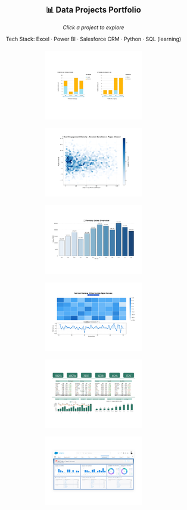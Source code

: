 <h2 align="center">📊 Data Projects Portfolio</h2>
<p align="center"><i>Click a project to explore</i></p>
<p align="center">Tech Stack: Excel · Power BI · Salesforce CRM · Python · SQL (learning)</p>

<div align="center">

  <!-- Project One -->
  <a href="https://github.com/Tlaloxx/project-one" target="_blank">
    <img src="https://github.com/Tlaloxx/Tlaloxx/blob/main/uno.png" width="260" alt="Project One" style="margin: 10px;">
  </a>

  <!-- Project Two -->
  <a href="https://github.com/Tlaloxx/project-two" target="_blank">
    <img src="https://github.com/Tlaloxx/Tlaloxx/blob/main/dos.png" width="260" alt="Project Two" style="margin: 10px;">
  </a>

  <!-- Project Three -->
  <a href="https://github.com/Tlaloxx/project-three" target="_blank">
    <img src="https://github.com/Tlaloxx/Tlaloxx/blob/main/tres.png" width="260" alt="Project Three" style="margin: 10px;">
  </a>

  <!-- Project Four -->
  <a href="https://github.com/Tlaloxx/project-four" target="_blank">
    <img src="https://github.com/Tlaloxx/Tlaloxx/blob/main/cuatro.png" width="260" alt="Project Four" style="margin: 10px;">
  </a>

  <!-- Project Five -->
  <a href="https://github.com/Tlaloxx/project-five" target="_blank">
    <img src="https://github.com/Tlaloxx/Tlaloxx/blob/main/cinco.png" width="260" alt="Project Five" style="margin: 10px;">
  </a>

  <!-- Project Six -->
  <a href="https://github.com/Tlaloxx/project-six" target="_blank">
    <img src="https://github.com/Tlaloxx/Tlaloxx/blob/main/seis.png" width="260" alt="Project Six" style="margin: 10px;">
  </a>

</div>
